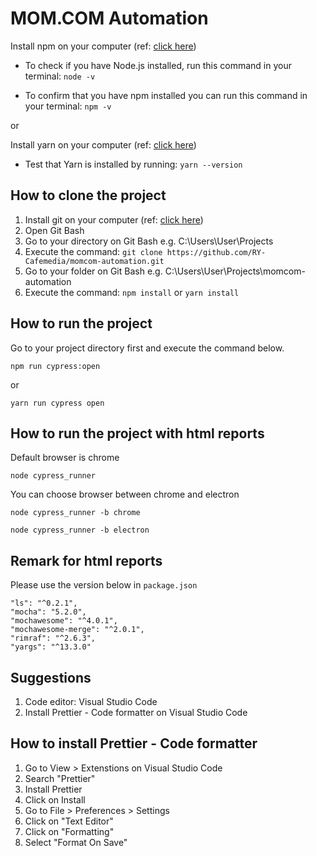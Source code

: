 # MOM.COM Automation

Install npm on your computer (ref: [click here](https://blog.teamtreehouse.com/install-node-js-npm-windows))

- To check if you have Node.js installed, run this command in your terminal:
  `node -v`

- To confirm that you have npm installed you can run this command in your
  terminal: `npm -v`

or

Install yarn on your computer (ref: [click here](https://yarnpkg.com/lang/en/docs/install/#windows-stable))

- Test that Yarn is installed by running: `yarn --version`

## How to clone the project

1. Install git on your computer (ref: [click here](https://git-scm.com/downloads))
2. Open Git Bash
3. Go to your directory on Git Bash e.g. C:\Users\User\Projects
4. Execute the command:
   `git clone https://github.com/RY-Cafemedia/momcom-automation.git`
5. Go to your folder on Git Bash e.g. C:\Users\User\Projects\momcom-automation
6. Execute the command: `npm install` or `yarn install`

## How to run the project

Go to your project directory first and execute the command below.

`npm run cypress:open`

or

`yarn run cypress open`

## How to run the project with html reports

Default browser is chrome

`node cypress_runner`

You can choose browser between chrome and electron

`node cypress_runner -b chrome`

`node cypress_runner -b electron`

## Remark for html reports

Please use the version below in `package.json`

```
"ls": "^0.2.1",
"mocha": "5.2.0",
"mochawesome": "^4.0.1",
"mochawesome-merge": "^2.0.1",
"rimraf": "^2.6.3",
"yargs": "^13.3.0"
```

## Suggestions

1. Code editor: Visual Studio Code
2. Install Prettier - Code formatter on Visual Studio Code

## How to install Prettier - Code formatter

1. Go to View > Extenstions on Visual Studio Code
2. Search "Prettier"
3. Install Prettier
4. Click on Install
5. Go to File > Preferences > Settings
6. Click on "Text Editor"
7. Click on "Formatting"
8. Select "Format On Save"
